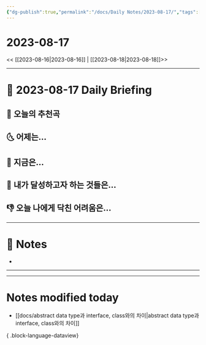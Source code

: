 ```yaml
---
{"dg-publish":true,"permalink":"/docs/Daily Notes/2023-08-17/","tags":[" DailyNote "]}
---
```



# 2023-08-17

<< [[2023-08-16\|2023-08-16]] | [[2023-08-18\|2023-08-18]]>>

---
# 📅 2023-08-17 Daily Briefing

## 🎵 오늘의 추천곡


## 🌜 어제는...


## 🙌 지금은...


## 🚀 내가 달성하고자 하는 것들은...


## 👎 오늘 나에게 닥친 어려움은...


---

# 📝 Notes

- 

___



---
# Notes modified today

- [[docs/abstract data type과 interface, class와의 차이\|abstract data type과 interface, class와의 차이]]

{ .block-language-dataview}
